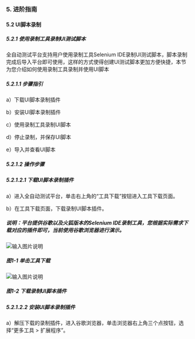 ### 5. 进阶指南 

#### 5.2 UI脚本录制 

##### 5.2.1 使用录制工具录制UI测试脚本

全自动测试平台支持用户使用录制工具Selenium IDE录制UI测试脚本，脚本录制完成后导入平台即可使用，这样的方式使得创建UI测试脚本更加方便快捷，本节为您介绍如何使用录制工具录制并使用UI脚本

##### 5.2.1.1 步骤指引

a）下载UI脚本录制插件

b）安装UI脚本录制插件

c）使用录制工具录制UI脚本

d）停止录制，并保存UI脚本

e）导入并查看UI脚本

##### 5.2.1.2 操作步骤

##### 5.2.1.2.1 下载UI脚本录制插件

a）进入全自动测试平台，单击右上角的“工具下载”按钮进入工具下载页面。

b）在工具下载页面，下载录制UI脚本插件。

##### 说明：平台提供谷歌以及火狐版本的Selenium IDE录制工具，您根据实际需求下载对应的插件即可，当前使用谷歌浏览器进行演示。

![输入图片说明](../../../images/SoFlu%E5%85%A8%E8%87%AA%E5%8A%A8%E6%B5%8B%E8%AF%95%E5%B9%B3%E5%8F%B0%E6%95%99%E7%A8%8B/5.%20%E8%BF%9B%E9%98%B6%E6%8C%87%E5%8D%97/2.%20UI%E8%84%9A%E6%9C%AC%E5%BD%95%E5%88%B6/image.png)

##### 图1-1 单击工具下载

![输入图片说明](../../../images/SoFlu%E5%85%A8%E8%87%AA%E5%8A%A8%E6%B5%8B%E8%AF%95%E5%B9%B3%E5%8F%B0%E6%95%99%E7%A8%8B/5.%20%E8%BF%9B%E9%98%B6%E6%8C%87%E5%8D%97/2.%20UI%E8%84%9A%E6%9C%AC%E5%BD%95%E5%88%B6/1-2.png)

##### 图1-2 下载录制UI脚本插件

##### 5.2.1.2.2 安装UI脚本录制插件

a）解压下载的录制插件，进入谷歌浏览器，单击浏览器右上角三个点按钮，选择“更多工具 > 扩展程序”。
